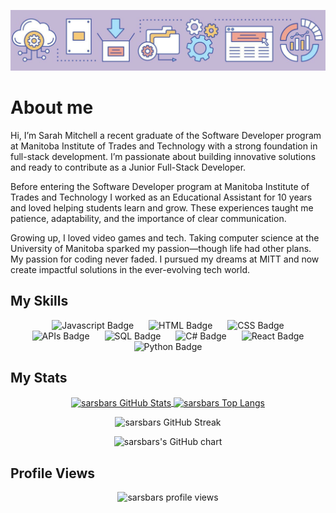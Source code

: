 ![My GitHub 1 Image](./github-header-purple.png)

# About me

Hi, I’m Sarah Mitchell a recent graduate of the Software Developer program at Manitoba Institute of Trades and Technology with a strong foundation in full-stack development. I’m passionate about building innovative solutions and ready to contribute as a Junior Full-Stack Developer.

Before entering the Software Developer program at Manitoba Institute of Trades and Technology I worked as an Educational Assistant for 10 years and loved helping students learn and grow. These experiences taught me patience, adaptability, and the importance of clear communication.

Growing up, I loved video games and tech. Taking computer science at the University of Manitoba sparked my passion—though life had other plans. My passion for coding never faded. I pursued my dreams at MITT and now create impactful solutions in the ever-evolving tech world.

## My Skills
<p align="center">
  <img src="https://img.shields.io/badge/Javascript-C4B805" alt="Javascript Badge" style="margin: 0 10px;">
  <img src="https://img.shields.io/badge/HTML-F8SD71" alt="HTML Badge" style="margin: 0 10px;">
  <img src="https://img.shields.io/badge/CSS-A7DFFB" alt="CSS Badge" style="margin: 0 10px;">
  <img src="https://img.shields.io/badge/API-EDA594" alt="APIs Badge" style="margin: 0 10px;">
  <img src="https://img.shields.io/badge/SQL-C4B805" alt="SQL Badge" style="margin: 0 10px;">
  <img src="https://img.shields.io/badge/C%23-F8CD71" alt="C# Badge" style="margin: 0 10px;">
  <img src="https://img.shields.io/badge/React-A7DFFB" alt="React Badge" style="margin: 0 10px;">
  <img src="https://img.shields.io/badge/Python-EDA594" alt="Python Badge" style="margin: 0 10px;">
</p>

## My Stats
<p align="center">
  <a href="https://github.com/sarsbars/github-readme-stats">
    <img align="center" src="https://github-readme-stats.vercel.app/api?username=sarsbars&show_icons=true&theme=radical" alt="sarsbars GitHub Stats" width="600" height="300" />
  </a>
  <a href="https://github.com/sarsbars/github-readme-stats">
    <img align="center" src="https://github-readme-stats.vercel.app/api/top-langs/?username=sarsbars&layout=compact&theme=radical" alt="sarsbars Top Langs" width="400" height="200" />
  </a>
</p>

<p align="center">
  <img src="https://github-readme-streak-stats.herokuapp.com/?user=sarsbars&theme=radical" alt="sarsbars GitHub Streak" />
</p>

<p align="center">
<img src="https://ghchart.rshah.org/sarsbars" alt="sarsbars's GitHub chart" />
</p>

## Profile Views 

<p align="center">
    <img src="https://komarev.com/ghpvc/?username=sarsbars&label=Profile%20views&color=0e75b6&style=flat" alt="sarsbars profile views" />
</p>

